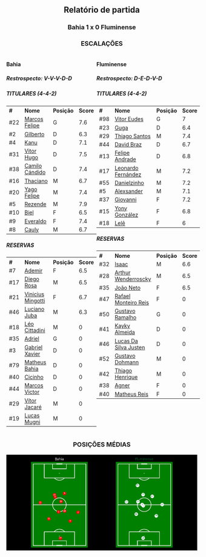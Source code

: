 <h2 style="text-align: center;">Relatório de partida</h3>

<h3 style="text-align: center;">Bahia 1 x 0 Fluminense</h3>

<h3 style="text-align: center;">ESCALAÇÕES</h3>

<div style="text-align: left; display: grid; grid-template-columns: 1fr 1fr;">
  <div>
    <h4>Bahia</h4>
    <h5>Restrospecto: V-V-V-D-D</h5>
    <table>
        <h5>TITULARES (4-4-2)</h5>
        <th>
        #
        </th>
        <th>
        Nome
        </th>
        <th>
        Posição
        </th>
        <th>
        Score
        </th>
        <tr>
            <td>#22
            </td>
            <td><a href="../players/11067343_358524.md">Marcos Felipe</a>
            </td>
            <td>G
            </td>
            <td>7.6
            </td>
        </tr><tr>
            <td>#2
            </td>
            <td><a href="../players/11067343_261687.md">Gilberto</a>
            </td>
            <td>D
            </td>
            <td>6.3
            </td>
        </tr><tr>
            <td>#4
            </td>
            <td><a href="../players/11067343_871705.md">Kanu</a>
            </td>
            <td>D
            </td>
            <td>7.1
            </td>
        </tr><tr>
            <td>#31
            </td>
            <td><a href="../players/11067343_794838.md">Vitor Hugo</a>
            </td>
            <td>D
            </td>
            <td>7.5
            </td>
        </tr><tr>
            <td>#38
            </td>
            <td><a href="../players/11067343_924073.md">Camilo Cándido</a>
            </td>
            <td>D
            </td>
            <td>7.4
            </td>
        </tr><tr>
            <td>#16
            </td>
            <td><a href="../players/11067343_872039.md">Thaciano</a>
            </td>
            <td>M
            </td>
            <td>6.7
            </td>
        </tr><tr>
            <td>#20
            </td>
            <td><a href="../players/11067343_552164.md">Yago Felipe</a>
            </td>
            <td>M
            </td>
            <td>7.4
            </td>
        </tr><tr>
            <td>#5
            </td>
            <td><a href="../players/11067343_868030.md">Rezende</a>
            </td>
            <td>M
            </td>
            <td>7.9
            </td>
        </tr><tr>
            <td>#10
            </td>
            <td><a href="../players/11067343_1106140.md">Biel</a>
            </td>
            <td>F
            </td>
            <td>6.5
            </td>
        </tr><tr>
            <td>#9
            </td>
            <td><a href="../players/11067343_386212.md">Everaldo</a>
            </td>
            <td>F
            </td>
            <td>7.4
            </td>
        </tr><tr>
            <td>#8
            </td>
            <td><a href="../players/11067343_255873.md">Cauly</a>
            </td>
            <td>M
            </td>
            <td>6.7
            </td>
        </tr>
        </table>
        <table>
        <h5> RESERVAS</h5>
        <th>
        #
        </th>
        <th>
        Nome
        </th>
        <th>
        Posição
        </th>
        <th>
        Score
        </th>
        <tr>
            <td>#7
            </td>
            <td><a href="../players/11067343_922546.md">Ademir</a>
            </td>
            <td>F
            </td>
            <td>6.5
            </td>
        </tr><tr>
            <td>#17
            </td>
            <td><a href="../players/11067343_1002415.md">Diego Rosa</a>
            </td>
            <td>M
            </td>
            <td>6.5
            </td>
        </tr><tr>
            <td>#21
            </td>
            <td><a href="../players/11067343_989407.md">Vinicius Mingotti</a>
            </td>
            <td>F
            </td>
            <td>6.7
            </td>
        </tr><tr>
            <td>#46
            </td>
            <td><a href="../players/11067343_1017264.md">Luciano Juba</a>
            </td>
            <td>M
            </td>
            <td>6.3
            </td>
        </tr><tr>
            <td>#18
            </td>
            <td><a href="../players/11067343_332171.md">Léo Cittadini</a>
            </td>
            <td>M
            </td>
            <td>0
            </td>
        </tr><tr>
            <td>#35
            </td>
            <td><a href="../players/11067343_1106840.md">Adriel</a>
            </td>
            <td>G
            </td>
            <td>0
            </td>
        </tr><tr>
            <td>#3
            </td>
            <td><a href="../players/11067343_1117710.md">Gabriel Xavier</a>
            </td>
            <td>D
            </td>
            <td>0
            </td>
        </tr><tr>
            <td>#79
            </td>
            <td><a href="../players/11067343_1047204.md">Matheus Bahia</a>
            </td>
            <td>D
            </td>
            <td>0
            </td>
        </tr><tr>
            <td>#40
            </td>
            <td><a href="../players/11067343_243271.md">Cicinho</a>
            </td>
            <td>D
            </td>
            <td>0
            </td>
        </tr><tr>
            <td>#44
            </td>
            <td><a href="../players/11067343_1174196.md">Marcos Victor</a>
            </td>
            <td>D
            </td>
            <td>0
            </td>
        </tr><tr>
            <td>#29
            </td>
            <td><a href="../players/11067343_1019652.md">Vítor Jacaré</a>
            </td>
            <td>M
            </td>
            <td>0
            </td>
        </tr><tr>
            <td>#19
            </td>
            <td><a href="../players/11067343_249881.md">Lucas Mugni</a>
            </td>
            <td>M
            </td>
            <td>0
            </td>
        </tr>
     </table>
</div>
  <div>
    <h4>Fluminense</h4>
    <h5>Restrospecto: D-E-D-V-D</h5>
    <table>
        <h5>TITULARES (4-4-2)</h5>
        <th>
        #
        </th>
        <th>
        Nome
        </th>
        <th>
        Posição
        </th>
        <th>
        Score
        </th>
        <tr>
            <td>#98
            </td>
            <td><a href="../players/11067343_927666.md">Vitor Eudes</a>
            </td>
            <td>G
            </td>
            <td>7
            </td>
        </tr><tr>
            <td>#23
            </td>
            <td><a href="../players/11067343_928134.md">Guga</a>
            </td>
            <td>D
            </td>
            <td>6.4
            </td>
        </tr><tr>
            <td>#29
            </td>
            <td><a href="../players/11067343_378590.md">Thiago Santos</a>
            </td>
            <td>M
            </td>
            <td>7.4
            </td>
        </tr><tr>
            <td>#44
            </td>
            <td><a href="../players/11067343_46942.md">David Braz</a>
            </td>
            <td>D
            </td>
            <td>6.7
            </td>
        </tr><tr>
            <td>#13
            </td>
            <td><a href="../players/11067343_1502619.md">Felipe Andrade</a>
            </td>
            <td>D
            </td>
            <td>6.8
            </td>
        </tr><tr>
            <td>#17
            </td>
            <td><a href="../players/11067343_846411.md">Leonardo Fernández</a>
            </td>
            <td>M
            </td>
            <td>7.2
            </td>
        </tr><tr>
            <td>#55
            </td>
            <td><a href="../players/11067343_840218.md">Danielzinho</a>
            </td>
            <td>M
            </td>
            <td>7.2
            </td>
        </tr><tr>
            <td>#5
            </td>
            <td><a href="../players/11067343_1185617.md">Alexsander</a>
            </td>
            <td>M
            </td>
            <td>7.1
            </td>
        </tr><tr>
            <td>#37
            </td>
            <td><a href="../players/11067343_1036002.md">Giovanni</a>
            </td>
            <td>F
            </td>
            <td>7.2
            </td>
        </tr><tr>
            <td>#15
            </td>
            <td><a href="../players/11067343_351432.md">Yony González</a>
            </td>
            <td>F
            </td>
            <td>6.8
            </td>
        </tr><tr>
            <td>#18
            </td>
            <td><a href="../players/11067343_1173457.md">Lelê</a>
            </td>
            <td>F
            </td>
            <td>6
            </td>
        </tr>
        </table>
        <table>
        <h5> RESERVAS</h5>
        <th>
        #
        </th>
        <th>
        Nome
        </th>
        <th>
        Posição
        </th>
        <th>
        Score
        </th>
        <tr>
            <td>#32
            </td>
            <td><a href="../players/11067343_1464519.md">Isaac</a>
            </td>
            <td>M
            </td>
            <td>6.6
            </td>
        </tr><tr>
            <td>#28
            </td>
            <td><a href="../players/11067343_1382913.md">Arthur Wenderroscky</a>
            </td>
            <td>M
            </td>
            <td>6.5
            </td>
        </tr><tr>
            <td>#35
            </td>
            <td><a href="../players/11067343_1110033.md">João Neto</a>
            </td>
            <td>F
            </td>
            <td>6.5
            </td>
        </tr><tr>
            <td>#47
            </td>
            <td><a href="../players/11067343_1485293.md">Rafael Monteiro Reis</a>
            </td>
            <td>F
            </td>
            <td>0
            </td>
        </tr><tr>
            <td>#50
            </td>
            <td><a href="../players/11067343_1106144.md">Gustavo Ramalho</a>
            </td>
            <td>G
            </td>
            <td>0
            </td>
        </tr><tr>
            <td>#41
            </td>
            <td><a href="../players/11067343_1464528.md">Kayky Almeida</a>
            </td>
            <td>D
            </td>
            <td>0
            </td>
        </tr><tr>
            <td>#46
            </td>
            <td><a href="../players/11067343_1521960.md">Lucas Da Silva Justen</a>
            </td>
            <td>D
            </td>
            <td>0
            </td>
        </tr><tr>
            <td>#52
            </td>
            <td><a href="../players/11067343_1485275.md">Gustavo Dohmann</a>
            </td>
            <td>M
            </td>
            <td>0
            </td>
        </tr><tr>
            <td>#42
            </td>
            <td><a href="../players/11067343_1485297.md">Thiago Henrique</a>
            </td>
            <td>M
            </td>
            <td>0
            </td>
        </tr><tr>
            <td>#38
            </td>
            <td><a href="../players/11067343_1465493.md">Agner</a>
            </td>
            <td>F
            </td>
            <td>0
            </td>
        </tr><tr>
            <td>#40
            </td>
            <td><a href="../players/11067343_1483339.md">Matheus Reis</a>
            </td>
            <td>F
            </td>
            <td>0
            </td>
        </tr>
     </table>
  </div>
</div>

<h3 style="text-align: center;">POSIÇÕES MÉDIAS</h3>
<img src=avg_positions/11067343.png>